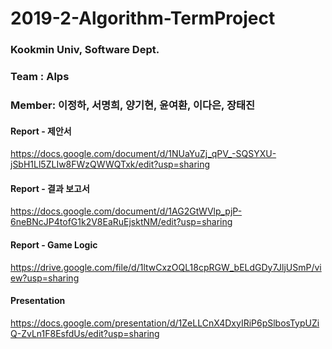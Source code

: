 # 2019-2-Algorithm-TermProject

### Kookmin Univ, Software Dept.

### Team : Alps
### Member: 이정하, 서명희, 양기현, 윤여환, 이다은, 장태진

#### Report - 제안서
https://docs.google.com/document/d/1NUaYuZj_qPV_-SQSYXU-jSbH1Ll5ZLIw8FWzQWWQTxk/edit?usp=sharing

#### Report - 결과 보고서
https://docs.google.com/document/d/1AG2GtWVlp_pjP-6neBNcJP4tofG1k2V8EaRuEjsktNM/edit?usp=sharing

#### Report - Game Logic
https://drive.google.com/file/d/1ltwCxzOQL18cpRGW_bELdGDy7JljUSmP/view?usp=sharing

#### Presentation
https://docs.google.com/presentation/d/1ZeLLCnX4DxyIRiP6pSlbosTypUZiQ-ZvLn1F8EsfdUs/edit?usp=sharing
